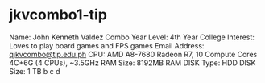 # jkvcombo1-tip
Name: John Kenneth Valdez Combo
Year Level: 4th Year College
Interest: Loves to play board games and FPS games
Email Address: qjkvcombo@tip.edu.ph
CPU: AMD A8-7680 Radeon R7, 10 Compute Cores 4C+6G   (4 CPUs), ~3.5GHz
RAM Size: 8192MB RAM
DISK Type: HDD
DISK Size: 1 TB
b
c
d
